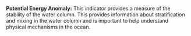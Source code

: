 **Potential Energy Anomaly:** This indicator provides a measure of the
stability of the water column. This provides information about
stratification and mixing in the water column and is important to help
understand physical mechanisms in the ocean.




